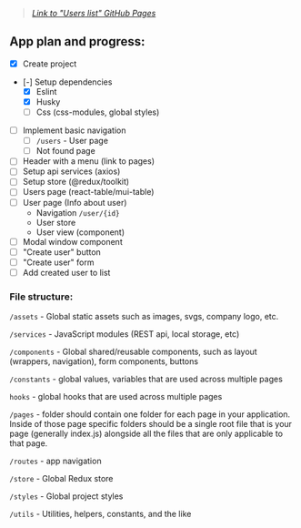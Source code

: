 > _[Link to "Users list" GitHub Pages](https://Andrejb596.github.io/Users-list)_

## App plan and progress:

- [x] Create project
- [-] Setup dependencies
  - [x] Eslint
  - [x] Husky
  - [ ] Css (css-modules, global styles)
- [ ] Implement basic navigation
  - [ ] `/users` - User page
  - [ ] Not found page
- [ ] Header with a menu (link to pages)
- [ ] Setup api services (axios)
- [ ] Setup store (@redux/toolkit)
- [ ] Users page (react-table/mui-table)
- [ ] User page (Info about user)
  - Navigation `/user/{id}`
  - User store
  - User view (component)
- [ ] Modal window component
- [ ] "Create user" button
- [ ] "Create user" form
- [ ] Add created user to list

### File structure:

`/assets` - Global static assets such as images, svgs, company logo, etc.

`/services` - JavaScript modules (REST api, local storage, etc)

`/components` - Global shared/reusable components, such as layout (wrappers, navigation), form components, buttons

`/constants` - global values, variables that are used across multiple pages

`hooks` - global hooks that are used across multiple pages

`/pages` - folder should contain one folder for each page in your application. Inside of those page specific folders should be a single root file that is your page (generally index.js) alongside all the files that are only applicable to that page.

`/routes` - app navigation

`/store` - Global Redux store

`/styles` - Global project styles

`/utils` - Utilities, helpers, constants, and the like
